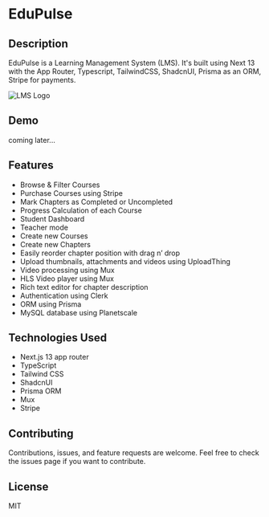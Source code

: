 # EduPulse

## Description

EduPulse is a Learning Management System (LMS). It's built using Next 13 with the App Router, Typescript, TailwindCSS, ShadcnUI, Prisma as an ORM, Stripe for payments.

![LMS Logo](https://github.com/MohamedAbirou/EduPulse/assets/109366637/754c19f1-cfd9-441c-b7dc-16f1b064e52d)


## Demo

coming later...

## Features

- Browse & Filter Courses
- Purchase Courses using Stripe
- Mark Chapters as Completed or Uncompleted
- Progress Calculation of each Course
- Student Dashboard
- Teacher mode
- Create new Courses
- Create new Chapters
- Easily reorder chapter position with drag n’ drop
- Upload thumbnails, attachments and videos using UploadThing
- Video processing using Mux
- HLS Video player using Mux
- Rich text editor for chapter description
- Authentication using Clerk
- ORM using Prisma
- MySQL database using Planetscale

## Technologies Used

- Next.js 13 app router
- TypeScript
- Tailwind CSS
- ShadcnUI
- Prisma ORM
- Mux
- Stripe

## Contributing

Contributions, issues, and feature requests are welcome. Feel free to check the issues page if you want to contribute.

## License

MIT
